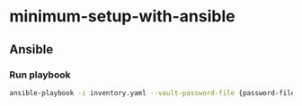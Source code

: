 # minimum-setup-with-ansible

## Ansible

### Run playbook
```bash
ansible-playbook -i inventory.yaml --vault-password-file {password-file-path} playbooks/{playbook-name}.yaml
```
